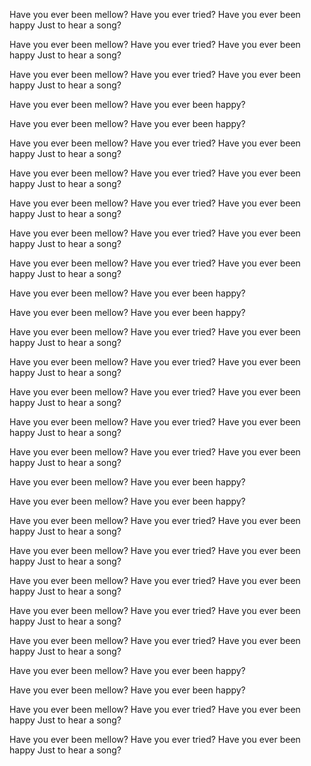 Have you ever been mellow?
Have you ever tried?
Have you ever been happy
Just to hear a song?

Have you ever been mellow?
Have you ever tried?
Have you ever been happy
Just to hear a song?

Have you ever been mellow?
Have you ever tried?
Have you ever been happy
Just to hear a song?

Have you ever been mellow?
Have you ever been happy?

Have you ever been mellow?
Have you ever been happy?

Have you ever been mellow?
Have you ever tried?
Have you ever been happy
Just to hear a song?

Have you ever been mellow?
Have you ever tried?
Have you ever been happy
Just to hear a song?

Have you ever been mellow?
Have you ever tried?
Have you ever been happy
Just to hear a song?

Have you ever been mellow?
Have you ever tried?
Have you ever been happy
Just to hear a song?

Have you ever been mellow?
Have you ever tried?
Have you ever been happy
Just to hear a song?

Have you ever been mellow?
Have you ever been happy?

Have you ever been mellow?
Have you ever been happy?

Have you ever been mellow?
Have you ever tried?
Have you ever been happy
Just to hear a song?

Have you ever been mellow?
Have you ever tried?
Have you ever been happy
Just to hear a song?

Have you ever been mellow?
Have you ever tried?
Have you ever been happy
Just to hear a song?

Have you ever been mellow?
Have you ever tried?
Have you ever been happy
Just to hear a song?

Have you ever been mellow?
Have you ever tried?
Have you ever been happy
Just to hear a song?

Have you ever been mellow?
Have you ever been happy?

Have you ever been mellow?
Have you ever been happy?

Have you ever been mellow?
Have you ever tried?
Have you ever been happy
Just to hear a song?

Have you ever been mellow?
Have you ever tried?
Have you ever been happy
Just to hear a song?

Have you ever been mellow?
Have you ever tried?
Have you ever been happy
Just to hear a song?

Have you ever been mellow?
Have you ever tried?
Have you ever been happy
Just to hear a song?

Have you ever been mellow?
Have you ever tried?
Have you ever been happy
Just to hear a song?

Have you ever been mellow?
Have you ever been happy?

Have you ever been mellow?
Have you ever been happy?

Have you ever been mellow?
Have you ever tried?
Have you ever been happy
Just to hear a song?

Have you ever been mellow?
Have you ever tried?
Have you ever been happy
Just to hear a song?